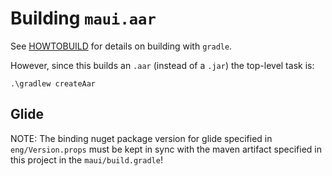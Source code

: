 # Building `maui.aar`

See [HOWTOBUILD](HOWTOBUILD) for
details on building with `gradle`.

However, since this builds an `.aar` (instead of a `.jar`) the
top-level task is:

    .\gradlew createAar


## Glide
NOTE: The binding nuget package version for glide specified in `eng/Version.props`
must be kept in sync with the maven artifact specified in this project
in the `maui/build.gradle`!